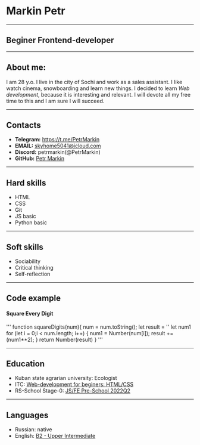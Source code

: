 # Markin Petr
****
## Beginer Frontend-developer
****
## About me:
I am 28 y.o. I live in the city of Sochi and work as a sales assistant. I like watch cinema, snowboarding and learn new things. I decided to learn _Web development_, because it is interesting and relevant. I will devote all my free time to this and I am sure I will succeed.
****
## Contacts
* __Telegram:__ https://t.me/PetrMarkin
* __EMAIL:__ skyhome5041@icloud.com
* __Discord:__ petrmarkin(@PetrMarkin)
* __GitHub:__ [Petr Markin](https://github.com/PetrMarkin)
****
## Hard skills
* HTML
* CSS
* Git
* JS basic
* Python basic
****
## Soft skills
* Sociability
* Critical thinking
* Self-reflection
****
## Code example
#### Square Every Digit
'''
function squareDigits(num){
  num = num.toString();
  let result = ''
  let num1
  for (let i = 0;i < num.length; i++) {
     num1 = Number(num[i]);
     result += (num1**2);
  }
  return Number(result)
}
'''
****
## Education
* Kuban state agrarian university: Ecologist
* ITC: [Web-development for beginers: HTML/CSS](https://stepik.org/course/38218/info)
* RS-School Stage-0: [JS/FE Pre-School 2022Q2](https://app.rs.school/certificate/m07rvc4p)
****
## Languages
* Russian: native
* English: [B2 - Upper Intermediate](https://www.efset.org/cert/JvVWC8)
